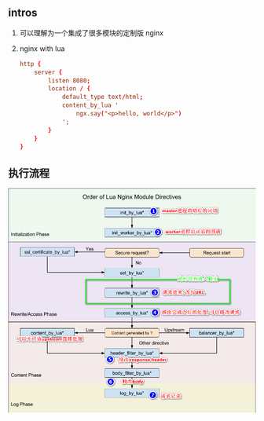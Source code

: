 ## intros

1. 可以理解为一个集成了很多模块的定制版 nginx
2. nginx with lua

   ```conf
   http {
       server {
           listen 8080;
           location / {
               default_type text/html;
               content_by_lua '
                   ngx.say("<p>hello, world</p>")
               ';
           }
       }
   }
   ```

## 执行流程

![avatar](/static/image/openresty/workflow.png)
